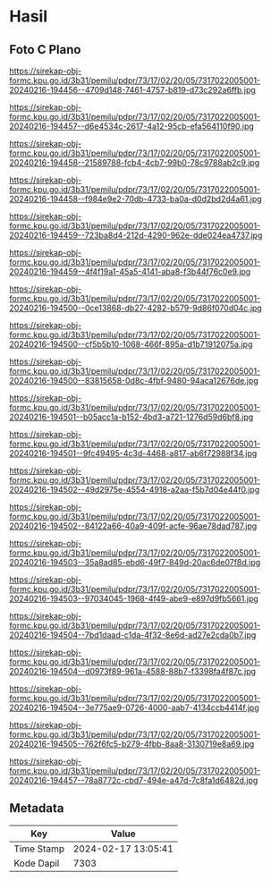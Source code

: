 # Hasil

## Foto C Plano

https://sirekap-obj-formc.kpu.go.id/3b31/pemilu/pdpr/73/17/02/20/05/7317022005001-20240216-194456--4709d148-7461-4757-b819-d73c292a6ffb.jpg

https://sirekap-obj-formc.kpu.go.id/3b31/pemilu/pdpr/73/17/02/20/05/7317022005001-20240216-194457--d6e4534c-2617-4a12-95cb-efa564110f90.jpg

https://sirekap-obj-formc.kpu.go.id/3b31/pemilu/pdpr/73/17/02/20/05/7317022005001-20240216-194458--21589788-fcb4-4cb7-99b0-78c9788ab2c9.jpg

https://sirekap-obj-formc.kpu.go.id/3b31/pemilu/pdpr/73/17/02/20/05/7317022005001-20240216-194458--f984e9e2-70db-4733-ba0a-d0d2bd2d4a61.jpg

https://sirekap-obj-formc.kpu.go.id/3b31/pemilu/pdpr/73/17/02/20/05/7317022005001-20240216-194459--723ba8d4-212d-4290-962e-dde024ea4737.jpg

https://sirekap-obj-formc.kpu.go.id/3b31/pemilu/pdpr/73/17/02/20/05/7317022005001-20240216-194459--4f4f19a1-45a5-4141-aba8-f3b44f76c0e9.jpg

https://sirekap-obj-formc.kpu.go.id/3b31/pemilu/pdpr/73/17/02/20/05/7317022005001-20240216-194500--0ce13868-db27-4282-b579-9d86f070d04c.jpg

https://sirekap-obj-formc.kpu.go.id/3b31/pemilu/pdpr/73/17/02/20/05/7317022005001-20240216-194500--cf5b5b10-1068-466f-895a-d1b71912075a.jpg

https://sirekap-obj-formc.kpu.go.id/3b31/pemilu/pdpr/73/17/02/20/05/7317022005001-20240216-194500--83815658-0d8c-4fbf-9480-94aca12676de.jpg

https://sirekap-obj-formc.kpu.go.id/3b31/pemilu/pdpr/73/17/02/20/05/7317022005001-20240216-194501--b05acc1a-b152-4bd3-a721-1276d59d6bf8.jpg

https://sirekap-obj-formc.kpu.go.id/3b31/pemilu/pdpr/73/17/02/20/05/7317022005001-20240216-194501--9fc49495-4c3d-4468-a817-ab6f72988f34.jpg

https://sirekap-obj-formc.kpu.go.id/3b31/pemilu/pdpr/73/17/02/20/05/7317022005001-20240216-194502--49d2975e-4554-4918-a2aa-f5b7d04e44f0.jpg

https://sirekap-obj-formc.kpu.go.id/3b31/pemilu/pdpr/73/17/02/20/05/7317022005001-20240216-194502--84122a66-40a9-409f-acfe-96ae78dad787.jpg

https://sirekap-obj-formc.kpu.go.id/3b31/pemilu/pdpr/73/17/02/20/05/7317022005001-20240216-194503--35a8ad85-ebd6-49f7-849d-20ac6de07f8d.jpg

https://sirekap-obj-formc.kpu.go.id/3b31/pemilu/pdpr/73/17/02/20/05/7317022005001-20240216-194503--97034045-1968-4f49-abe9-e897d9fb5661.jpg

https://sirekap-obj-formc.kpu.go.id/3b31/pemilu/pdpr/73/17/02/20/05/7317022005001-20240216-194504--7bd1daad-c1da-4f32-8e6d-ad27e2cda0b7.jpg

https://sirekap-obj-formc.kpu.go.id/3b31/pemilu/pdpr/73/17/02/20/05/7317022005001-20240216-194504--d0973f89-961a-4588-88b7-f3398fa4f87c.jpg

https://sirekap-obj-formc.kpu.go.id/3b31/pemilu/pdpr/73/17/02/20/05/7317022005001-20240216-194504--3e775ae9-0726-4000-aab7-4134ccb4414f.jpg

https://sirekap-obj-formc.kpu.go.id/3b31/pemilu/pdpr/73/17/02/20/05/7317022005001-20240216-194505--762f6fc5-b279-4fbb-8aa8-3130719e8a69.jpg

https://sirekap-obj-formc.kpu.go.id/3b31/pemilu/pdpr/73/17/02/20/05/7317022005001-20240216-194457--78a8772c-cbd7-494e-a47d-7c8fa1d6482d.jpg


## Metadata

| Key        | Value               |
| ---------- | ------------------- |
| Time Stamp | 2024-02-17 13:05:41 |
| Kode Dapil | 7303                |



